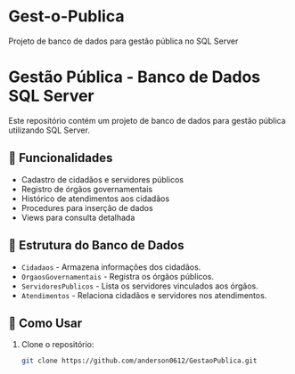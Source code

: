 # Gest-o-Publica
Projeto de banco de dados para gestão pública no SQL Server

# Gestão Pública - Banco de Dados SQL Server

Este repositório contém um projeto de banco de dados para gestão pública utilizando SQL Server.

## 📌 Funcionalidades

- Cadastro de cidadãos e servidores públicos
- Registro de órgãos governamentais
- Histórico de atendimentos aos cidadãos
- Procedures para inserção de dados
- Views para consulta detalhada

## 📂 Estrutura do Banco de Dados

- `Cidadaos` - Armazena informações dos cidadãos.
- `OrgaosGovernamentais` - Registra os órgãos públicos.
- `ServidoresPublicos` - Lista os servidores vinculados aos órgãos.
- `Atendimentos` - Relaciona cidadãos e servidores nos atendimentos.

## 🚀 Como Usar

1. Clone o repositório:
   ```sh
   git clone https://github.com/anderson0612/GestaoPublica.git

